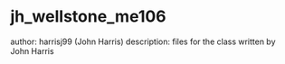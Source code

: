 # jh_wellstone_me106
author: harrisj99 (John Harris)
description: files for the class written by John Harris

